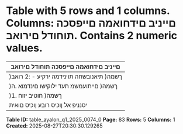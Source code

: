 # Table with 5 rows and 1 columns. Columns: םייניב םידחואמה םייפסכה תוחודל םירואב. Contains 2 numeric values.

| םייניב םידחואמה םייפסכה תוחודל םירואב |
|---|
| )ךשמה( תיאנובשחה תוינידמה ירקיע - :2 רואב |
| )ךשמה( םייתועמשמ תעד ילוקישו םינדמוא .ה |
| )ךשמה( חוטיב יזוח .1 |
| יסנניפ אל ןוכיס רובע ןוכיס םואית |

**Table ID:** table_ayalon_q1_2025_0074_0
**Page:** 83
**Rows:** 5
**Columns:** 1
**Created:** 2025-08-27T20:30:30.129265
